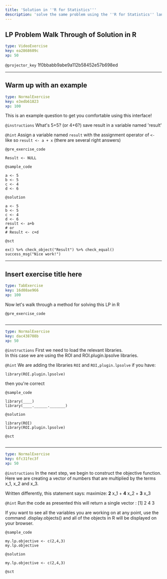 ```yaml
---
title: 'Solution in ''R for Statistics'''
description: 'solve the same problem using the ''R for Statistics'' language.'
---
```


## LP Problem Walk Through of Solution in R

```yaml
type: VideoExercise
key: ea2868609c
xp: 50
```

`@projector_key`
1f0bbabb9abe9a112b58452e57b698ed

---

## Warm up with an example

```yaml
type: NormalExercise
key: e3edb61823
xp: 100
```

This is an example question to get you comfortable using this interface!

`@instructions`
What's 5+5?              (or 4+6?)	save result in a variable named 'result'

`@hint`
Assign a variable named ``` result ``` with the assignment operator of ``` <- ``` like so ``` result <- a + x ``` (there are several right answers)

`@pre_exercise_code`
```{r}
Result <- NULL
```

`@sample_code`
```{r}
a <- 5
b <- 5
c <- 4
d <- 6
```

`@solution`
```{r}
a <- 5
b <- 5
c <- 4
d <- 6
result <- a+b
# or 
# Result <- c+d
```

`@sct`
```{r}
ex() %>% check_object("Result") %>% check_equal()
success_msg("Nice work!")
```

---

## Insert exercise title here

```yaml
type: TabExercise
key: 16d08ae966
xp: 100
```

Now let's walk through a method for solving this LP in R

`@pre_exercise_code`
```{r}

```

***

```yaml
type: NormalExercise
key: dac438708b
xp: 50
```

`@instructions`
First we need to load the relevant libraries.  
In this case we are using the ROI and ROI.plugin.lpsolve libraries.

`@hint`
We are adding the libraries ```ROI``` and ```ROI,plugin.lpsolve``` if you have:
```library(ROI)
library(ROI.plugin.lpsolve)
```
then you're correct

`@sample_code`
```{r}
library(____)
library(____.______._______)

```

`@solution`
```{r}
library(ROI)
library(ROI.plugin.lpsolve)
```

`@sct`
```{r}

```

***

```yaml
type: NormalExercise
key: 6fc31fec3f
xp: 50
```

`@instructions`
In the next step, we begin to construct the objective function.  Here we are creating a vector of numbers that are multiplied by the terms x_1, x_2 and x_3.

Written differently, this statement says: maximize: **2** x_1 + **4** x_2 + **3** x_3

`@hint`
Run the code as presented
this will return a single vector :
[1] 2 4 3

If you want to see all the variables you are working on at any point, use the command .display.objects() and all of the objects in R will be displayed on your browser.

`@sample_code`
```{r}
my.lp.objective <- c(2,4,3)
my.lp.objective
```

`@solution`
```{r}
my.lp.objective <- c(2,4,3)
```

`@sct`
```{r}

```
